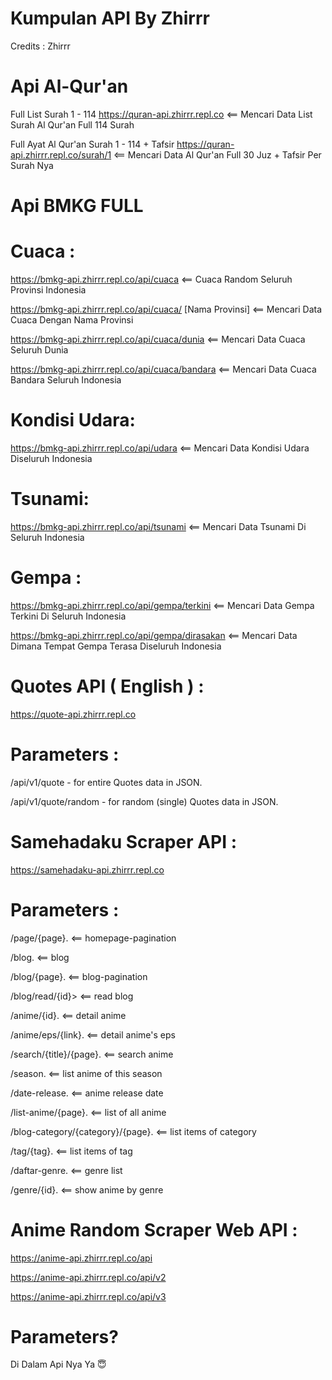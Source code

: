 # Kumpulan API By Zhirrr
Credits : Zhirrr



# Api Al-Qur'an

Full List Surah 1 - 114
https://quran-api.zhirrr.repl.co <== Mencari Data List Surah Al Qur'an Full 114 Surah

Full Ayat Al Qur'an Surah 1 - 114 + Tafsir
https://quran-api.zhirrr.repl.co/surah/1 <== Mencari Data Al Qur'an Full 30 Juz + Tafsir Per Surah Nya

# Api BMKG FULL
# Cuaca :

https://bmkg-api.zhirrr.repl.co/api/cuaca  <== Cuaca Random Seluruh Provinsi Indonesia

https://bmkg-api.zhirrr.repl.co/api/cuaca/ [Nama Provinsi]  <== Mencari Data Cuaca Dengan Nama Provinsi

https://bmkg-api.zhirrr.repl.co/api/cuaca/dunia <== Mencari Data Cuaca Seluruh Dunia

https://bmkg-api.zhirrr.repl.co/api/cuaca/bandara  <== Mencari Data Cuaca Bandara Seluruh Indonesia

# Kondisi Udara:

https://bmkg-api.zhirrr.repl.co/api/udara <== Mencari Data Kondisi Udara Diseluruh Indonesia

# Tsunami:

https://bmkg-api.zhirrr.repl.co/api/tsunami  <== Mencari Data Tsunami Di Seluruh Indonesia

# Gempa :

https://bmkg-api.zhirrr.repl.co/api/gempa/terkini <== Mencari Data Gempa Terkini Di Seluruh Indonesia

https://bmkg-api.zhirrr.repl.co/api/gempa/dirasakan <== Mencari Data Dimana Tempat Gempa Terasa Diseluruh Indonesia

# Quotes API ( English ) :
https://quote-api.zhirrr.repl.co

# Parameters :
/api/v1/quote - for entire Quotes data in JSON.

/api/v1/quote/random - for random (single) Quotes data in JSON.


# Samehadaku Scraper API :
https://samehadaku-api.zhirrr.repl.co

# Parameters :

/page/{page}.  <== homepage-pagination

/blog. <== blog

/blog/{page}. <== blog-pagination

/blog/read/{id}>	<== read blog

/anime/{id}. <== detail anime

/anime/eps/{link}. <== detail anime's eps

/search/{title}/{page}. <== search anime

/season. <== list anime of this season

/date-release. <== anime release date

/list-anime/{page}. <== list of all anime

/blog-category/{category}/{page}. <== list items of category

/tag/{tag}. <== list items of tag

/daftar-genre. <== genre list

/genre/{id}.	  <== show anime by genre


# Anime Random Scraper Web API :
https://anime-api.zhirrr.repl.co/api

https://anime-api.zhirrr.repl.co/api/v2

https://anime-api.zhirrr.repl.co/api/v3

# Parameters?
Di Dalam Api Nya Ya 😇

